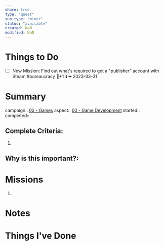 ```yaml
---
share: true
type: "quest"
sub-type: "minor"
status: "available"
created: NaN 
modified: NaN
---
```

 
 
# Things to Do
- [ ] New Mission: Find out what's required to get a "publisher" account with Steam #bureaucracy 🥄+1 ⏫ ➕ 2023-03-31

# Summary
campaign:: [03 - Games](./03%20-%20Games.md)
aspect:: [00 - Game Development](./00%20-%20Game%20Development.md)
started:: 
completed::
## Complete Criteria:
1. 

## Why is this important?:

# Missions
1.

# Notes

# Things I've Done